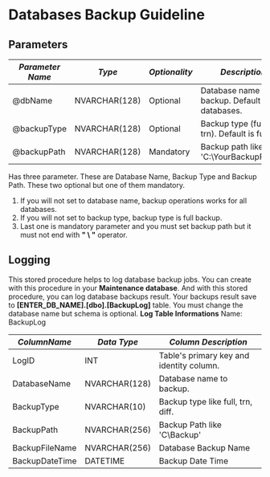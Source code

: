 # Databases Backup Guideline

## Parameters
|***Parameter Name***|***Type***|***Optionality***|***Description***|
|------|------|-----|-----|
|@dbName|NVARCHAR(128)|Optional|Database name to backup. Default is all databases.|
|@backupType|NVARCHAR(128)|Optional|Backup type (full, diff, trn). Default is full.|
|@backupPath|NVARCHAR(128)|Mandatory|Backup path like this: 'C:\YourBackupFolder'|

Has three parameter. These are Database Name, Backup Type and Backup Path. These two optional but one of them mandatory.
1. If you will not set to database name, backup operations works for all databases.
2. If you will not set to backup type, backup type is full backup.
3. Last one is mandatory parameter and you must set backup path but it must not end with **" \ "** operator.

## Logging
This stored procedure helps to log database backup jobs. You can create with this procedure in your **Maintenance database**. And with this stored procedure, you can log database backups result.
Your backups result save to **[ENTER_DB_NAME].[dbo].[BackupLog]** table. You must change the database name but schema is optional.
**Log Table Informations**
Name: BackupLog

|***ColumnName***|***Data Type***|***Column Description***|
|------|------|-----|
|LogID|INT|Table's primary key and identity column.|
|DatabaseName|NVARCHAR(128)|Database name to backup.|
|BackupType|NVARCHAR(10)|Backup type like full, trn, diff.|
|BackupPath|NVARCHAR(256)|Backup Path like 'C\Backup'|
|BackupFileName|NVARCHAR(256)|Database Backup Name|
|BackupDateTime|DATETIME|Backup Date Time|
